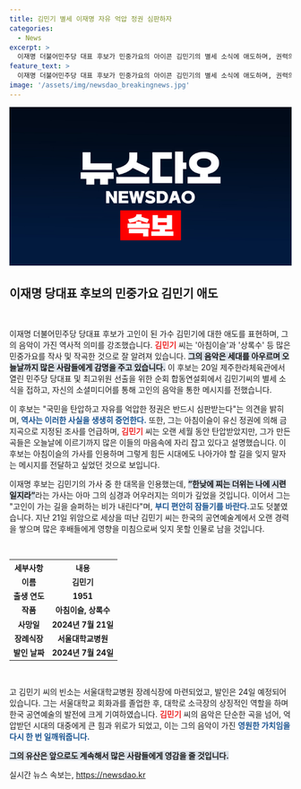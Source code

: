 ```yaml
---
title: 김민기 별세 이재명 자유 억압 정권 심판하자
categories:
  - News
excerpt: >
  이재명 더불어민주당 대표 후보가 민중가요의 아이콘 김민기의 별세 소식에 애도하며, 권력의 억압을 고발하는 발언을 남겼다. 아침이슬은 모든 세대를 아우르는 노래라며 고인의 숭고한 뜻을 기렸다.
feature_text: >
  이재명 더불어민주당 대표 후보가 민중가요의 아이콘 김민기의 별세 소식에 애도하며, 권력의 억압을 고발하는 발언을 남겼다. 아침이슬은 모든 세대를 아우르는 노래라며 고인의 숭고한 뜻을 기렸다.
image: '/assets/img/newsdao_breakingnews.jpg'
---
```


<p><img src="/assets/img/newsdao_breakingnews.jpg" alt="cryptoinkorea 속보" /></p>

<h2 data-ke-size="size26">이재명 당대표 후보의 민중가요 김민기 애도</h2>

<p data-ke-size="size16">&nbsp;</p>

<p>이재명 더불어민주당 당대표 후보가 고인이 된 가수 김민기에 대한 애도를 표현하며, 그의 음악이 가진 역사적 의미를 강조했습니다. <b><span style="color: #ee2323;">김민기</span></b> 씨는 '아침이슬'과 '상록수' 등 많은 민중가요를 작사 및 작곡한 것으로 잘 알려져 있습니다. <b><span style="background-color: #21538527;">그의 음악은 세대를 아우르며 오늘날까지 많은 사람들에게 감명을 주고 있습니다.</span></b> 이 후보는 20일 제주한라체육관에서 열린 민주당 당대표 및 최고위원 선출을 위한 순회 합동연설회에서 김민기씨의 별세 소식을 접하고, 자신의 소셜미디어를 통해 고인의 음악을 통한 메시지를 전했습니다.</p>

<p>이 후보는 "국민을 탄압하고 자유를 억압한 정권은 반드시 심판받는다"는 의견을 밝히며, <b><span style="color: #1a5490;">역사는 이러한 사실을 생생히 증언한다.</span></b> 또한, 그는 아침이슬이 유신 정권에 의해 금지곡으로 지정된 조사를 언급하며, <b><span style="color: #ee2323;">김민기</span></b> 씨는 오랜 세월 동안 탄압받았지만, 그가 만든 곡들은 오늘날에 이르기까지 많은 이들의 마음속에 자리 잡고 있다고 설명했습니다. 이 후보는 아침이슬의 가사를 인용하며 그렇게 힘든 시대에도 나아가야 할 길을 잊지 말자는 메시지를 전달하고 싶었던 것으로 보입니다.</p>

<p>이재명 후보는 김민기의 가사 중 한 대목을 인용했는데, <b><span style="background-color: #21538527;">”한낮에 찌는 더위는 나에 시련일지라”</span></b>라는 가사는 아마 그의 심경과 어우러지는 의미가 깊었을 것입니다. 이어서 그는 "고인이 가는 길을 슬퍼하는 비가 내린다"며, <b><span style="color: #1a5490;">부디 편안히 잠들기를 바란다.</span></b>고도 덧붙였습니다. 지난 21일 위암으로 세상을 떠난 김민기 씨는 한국의 공연예술계에서 오랜 경력을 쌓으며 많은 후배들에게 영향을 미침으로써 잊지 못할 인물로 남을 것입니다.</p>

<p data-ke-size="size16">&nbsp;</p>

<table style="width: 100%; border-collapse: collapse;">
  <tr>
    <th style="text-align: center; height: 17px;"><b>세부사항</b></th>
    <th style="text-align: center; height: 17px;"><b>내용</b></th>
  </tr>
  <tr>
    <td style="text-align: center; height: 17px;"><b>이름</b></td>
    <td style="text-align: center; height: 17px;"><b>김민기</b></td>
  </tr>
  <tr>
    <td style="text-align: center; height: 17px;"><b>출생 연도</b></td>
    <td style="text-align: center; height: 17px;"><b>1951</b></td>
  </tr>
  <tr>
    <td style="text-align: center; height: 17px;"><b>작품</b></td>
    <td style="text-align: center; height: 17px;"><b>아침이슬, 상록수</b></td>
  </tr>
  <tr>
    <td style="text-align: center; height: 17px;"><b>사망일</b></td>
    <td style="text-align: center; height: 17px;"><b>2024년 7월 21일</b></td>
  </tr>
  <tr>
    <td style="text-align: center; height: 17px;"><b>장례식장</b></td>
    <td style="text-align: center; height: 17px;"><b>서울대학교병원</b></td>
  </tr>
  <tr>
    <td style="text-align: center; height: 17px;"><b>발인 날짜</b></td>
    <td style="text-align: center; height: 17px;"><b>2024년 7월 24일</b></td>
  </tr>
</table>

<p data-ke-size="size16">&nbsp;</p>

<p>고 김민기 씨의 빈소는 서울대학교병원 장례식장에 마련되었고, 발인은 24일 예정되어 있습니다. 그는 서울대학교 회화과를 졸업한 후, 대학로 소극장의 상징적인 역할을 하며 한국 공연예술의 발전에 크게 기여하였습니다. <b><span style="color: #ee2323;">김민기</span></b> 씨의 음악은 단순한 곡을 넘어, 억압받던 시대의 대중에게 큰 힘과 위로가 되었고, 이는 그의 음악이 가진 <b><span style="color: #1a5490;">영원한 가치임을 다시 한 번 일깨워줍니다.</span></b> </p>

<p><b><span style="background-color: #21538527;">그의 유산은 앞으로도 계속해서 많은 사람들에게 영감을 줄 것입니다.</span></b></p>
실시간 뉴스 속보는, <a href="https://newsdao.kr" rel="dofollow">https://newsdao.kr</a>


